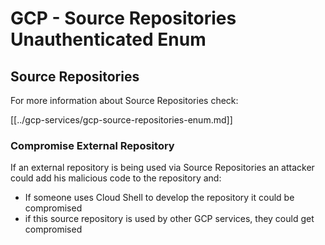 # GCP - Source Repositories Unauthenticated Enum

## Source Repositories

For more information about Source Repositories check:

[[../gcp-services/gcp-source-repositories-enum.md]]

### Compromise External Repository

If an external repository is being used via Source Repositories an attacker could add his malicious code to the repository and:

- If someone uses Cloud Shell to develop the repository it could be compromised
- if this source repository is used by other GCP services, they could get compromised

